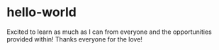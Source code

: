# hello-world
Excited to learn as much as I can from everyone and the opportunities provided within! Thanks everyone for the love!
